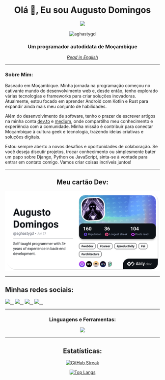 <div id="header" align="center">
    <h1 align="center">Olá 👋, Eu sou Augusto Domingos</h1>
    <img src="https://media.giphy.com/media/M9gbBd9nbDrOTu1Mqx/giphy.gif" width="100"/>
    <p align="center"> <img src="https://komarev.com/ghpvc/?username=aghastygd&label=Visualizações%20do%20Perfil&color=0e75b6&style=flat" alt="aghastygd" /> </p>
    <h3 align="center">Um programador autodidata de Moçambique</h3>
    <a href="README.md" align="center"><em>Read in English</em></a>
</div>

---

<h3 align="left">Sobre Mim:</h3>
<p align="left">
Baseado em Moçambique. Minha jornada na programação começou no cativante mundo do desenvolvimento web e, desde então, tenho explorado várias tecnologias e frameworks para criar soluções inovadoras. Atualmente, estou focado em aprender Android com Kotlin e Rust para expandir ainda mais meu conjunto de habilidades.

Além do desenvolvimento de software, tenho o prazer de escrever artigos na minha conta [dev.to](https://dev.to/aghastygd) e [medium](https://medium.com/@aghastygd), onde compartilho meu conhecimento e experiência com a comunidade. Minha missão é contribuir para conectar Moçambique à cultura geek e tecnologia, trazendo ideias criativas e soluções digitais.

Estou sempre aberto a novos desafios e oportunidades de colaboração. Se você deseja discutir projetos, trocar conhecimento ou simplesmente bater um papo sobre Django, Python ou JavaScript, sinta-se à vontade para entrar em contato comigo. Vamos criar coisas incríveis juntos! </p>

---

<div align="center">
    <h2>Meu cartão Dev:</h2>
    <a href="https://app.daily.dev/aghastygd"><img src="./devcard.png" width="652" alt="Augusto Domingos's Dev Card"/></a>
</div>

---

<div align="center">
    <h2 align="left">Minhas redes sociais:</h2>
    <p align="left">
        <a href="https://www.linkedin.com/in/augusto-domingos-31801519a" target="_blank" rel="noreferrer"><img src="https://img.shields.io/badge/linkedin-%230077B5.svg?style=for-the-badge&logo=linkedin&logoColor=white"> &nbsp;&nbsp;</a>
        <a href="https://www.instagram.com/aghasty_gd/" target="_blank" rel="noreferrer"><img src="https://img.shields.io/badge/Instagram-%23E4405F.svg?style=for-the-badge&logo=Instagram&logoColor=white"> &nbsp;&nbsp;</a>
        <a href="https://web.facebook.com/augusto.domingos.549/" target="_blank" rel="noreferrer"><img src="https://img.shields.io/badge/Facebook-%231877F2.svg?style=for-the-badge&logo=Facebook&logoColor=white"> &nbsp;&nbsp;</a>
        <a href="https://www.youtube.com/@aghastygdproductions/" target="_blank" rel="noreferrer"><img src="https://img.shields.io/badge/YouTube-%23FF0000.svg?style=for-the-badge&logo=YouTube&logoColor=white"> &nbsp;&nbsp;</a>
    </p>
</div>

---

<div align="center"> 
    <h3>Linguagens e Ferramentas:</h3>
    <img src="https://skillicons.dev/icons?i=py,django,js,html,css,tailwind,sass,react,bootstrap,nodejs,figma,ps,git,vercel,nextjs">
</div>

---
<div align="center">
<h2>Estatísticas:</h2>
    
[![GitHub Streak](http://github-readme-streak-stats.herokuapp.com?user=aghastygd&theme=aura-dark&locale=pt-br)](https://git.io/streak-stats)

[![Top Langs](https://github-readme-stats.vercel.app/api/top-langs/?username=aghastygd&layout=compact&theme=aura_dark&locale=pt-br)](https://github.com/anuraghazra/github-readme-stats)
</div>
